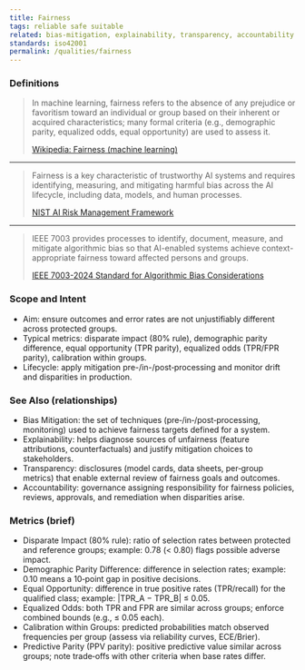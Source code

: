 ```yaml
---
title: Fairness
tags: reliable safe suitable
related: bias-mitigation, explainability, transparency, accountability
standards: iso42001
permalink: /qualities/fairness
---
```


### Definitions

> In machine learning, fairness refers to the absence of any prejudice or favoritism toward an individual or group based on their inherent or acquired characteristics; many formal criteria (e.g., demographic parity, equalized odds, equal opportunity) are used to assess it.
>
>[Wikipedia: Fairness (machine learning)](https://en.wikipedia.org/wiki/Fairness_(machine_learning))

<hr class="with-no-margin"/>

> Fairness is a key characteristic of trustworthy AI systems and requires identifying, measuring, and mitigating harmful bias across the AI lifecycle, including data, models, and human processes.
>
>[NIST AI Risk Management Framework](https://www.nist.gov/itl/ai-risk-management-framework)

<hr class="with-no-margin"/>

> IEEE 7003 provides processes to identify, document, measure, and mitigate algorithmic bias so that AI-enabled systems achieve context-appropriate fairness toward affected persons and groups.
>
>[IEEE 7003-2024 Standard for Algorithmic Bias Considerations](https://standards.ieee.org/ieee/7003/10453/)

### Scope and Intent
- Aim: ensure outcomes and error rates are not unjustifiably different across protected groups.
- Typical metrics: disparate impact (80% rule), demographic parity difference, equal opportunity (TPR parity), equalized odds (TPR/FPR parity), calibration within groups.
- Lifecycle: apply mitigation pre-/in-/post‑processing and monitor drift and disparities in production.

### See Also (relationships)
- Bias Mitigation: the set of techniques (pre‑/in‑/post‑processing, monitoring) used to achieve fairness targets defined for a system.
- Explainability: helps diagnose sources of unfairness (feature attributions, counterfactuals) and justify mitigation choices to stakeholders.
- Transparency: disclosures (model cards, data sheets, per‑group metrics) that enable external review of fairness goals and outcomes.
- Accountability: governance assigning responsibility for fairness policies, reviews, approvals, and remediation when disparities arise.

### Metrics (brief)
- Disparate Impact (80% rule): ratio of selection rates between protected and reference groups; example: 0.78 (< 0.80) flags possible adverse impact.
- Demographic Parity Difference: difference in selection rates; example: 0.10 means a 10‑point gap in positive decisions.
- Equal Opportunity: difference in true positive rates (TPR/recall) for the qualified class; example: |TPR_A − TPR_B| ≤ 0.05.
- Equalized Odds: both TPR and FPR are similar across groups; enforce combined bounds (e.g., ≤ 0.05 each).
- Calibration within Groups: predicted probabilities match observed frequencies per group (assess via reliability curves, ECE/Brier).
- Predictive Parity (PPV parity): positive predictive value similar across groups; note trade‑offs with other criteria when base rates differ.
